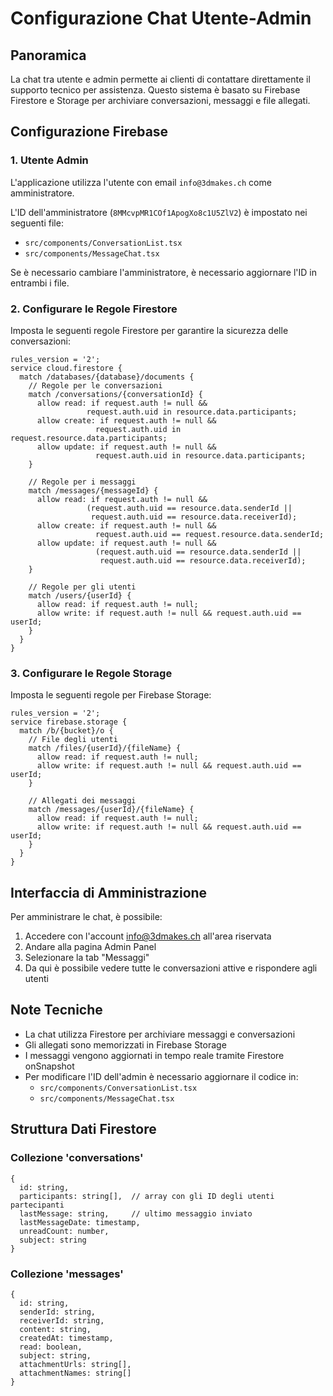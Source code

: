 # Configurazione Chat Utente-Admin

## Panoramica
La chat tra utente e admin permette ai clienti di contattare direttamente il supporto tecnico per assistenza.
Questo sistema è basato su Firebase Firestore e Storage per archiviare conversazioni, messaggi e file allegati.

## Configurazione Firebase

### 1. Utente Admin
L'applicazione utilizza l'utente con email `info@3dmakes.ch` come amministratore.

L'ID dell'amministratore (`8MMcvpMR1COf1ApogXo8c1U5ZlV2`) è impostato nei seguenti file:
- `src/components/ConversationList.tsx` 
- `src/components/MessageChat.tsx`

Se è necessario cambiare l'amministratore, è necessario aggiornare l'ID in entrambi i file.

### 2. Configurare le Regole Firestore
Imposta le seguenti regole Firestore per garantire la sicurezza delle conversazioni:

```
rules_version = '2';
service cloud.firestore {
  match /databases/{database}/documents {
    // Regole per le conversazioni
    match /conversations/{conversationId} {
      allow read: if request.auth != null && 
                 request.auth.uid in resource.data.participants;
      allow create: if request.auth != null && 
                   request.auth.uid in request.resource.data.participants;
      allow update: if request.auth != null && 
                   request.auth.uid in resource.data.participants;
    }
    
    // Regole per i messaggi
    match /messages/{messageId} {
      allow read: if request.auth != null && 
                 (request.auth.uid == resource.data.senderId || 
                  request.auth.uid == resource.data.receiverId);
      allow create: if request.auth != null && 
                   request.auth.uid == request.resource.data.senderId;
      allow update: if request.auth != null && 
                   (request.auth.uid == resource.data.senderId || 
                    request.auth.uid == resource.data.receiverId);
    }
    
    // Regole per gli utenti
    match /users/{userId} {
      allow read: if request.auth != null;
      allow write: if request.auth != null && request.auth.uid == userId;
    }
  }
}
```

### 3. Configurare le Regole Storage
Imposta le seguenti regole per Firebase Storage:

```
rules_version = '2';
service firebase.storage {
  match /b/{bucket}/o {
    // File degli utenti
    match /files/{userId}/{fileName} {
      allow read: if request.auth != null;
      allow write: if request.auth != null && request.auth.uid == userId;
    }
    
    // Allegati dei messaggi
    match /messages/{userId}/{fileName} {
      allow read: if request.auth != null;
      allow write: if request.auth != null && request.auth.uid == userId;
    }
  }
}
```

## Interfaccia di Amministrazione

Per amministrare le chat, è possibile:

1. Accedere con l'account info@3dmakes.ch all'area riservata
2. Andare alla pagina Admin Panel
3. Selezionare la tab "Messaggi"
4. Da qui è possibile vedere tutte le conversazioni attive e rispondere agli utenti

## Note Tecniche

- La chat utilizza Firestore per archiviare messaggi e conversazioni
- Gli allegati sono memorizzati in Firebase Storage
- I messaggi vengono aggiornati in tempo reale tramite Firestore onSnapshot
- Per modificare l'ID dell'admin è necessario aggiornare il codice in:
  - `src/components/ConversationList.tsx`
  - `src/components/MessageChat.tsx`

## Struttura Dati Firestore

### Collezione 'conversations'
```
{
  id: string,
  participants: string[],  // array con gli ID degli utenti partecipanti
  lastMessage: string,     // ultimo messaggio inviato
  lastMessageDate: timestamp,
  unreadCount: number,
  subject: string
}
```

### Collezione 'messages'
```
{
  id: string,
  senderId: string,
  receiverId: string,
  content: string,
  createdAt: timestamp,
  read: boolean,
  subject: string,
  attachmentUrls: string[],
  attachmentNames: string[]
}
``` 